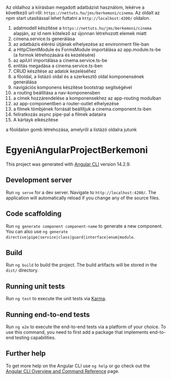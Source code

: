 Az oldalhoz a kiírásban megadott adatbázist használom, lekérve a következő url-ről: `https://nettuts.hu/jms/berkemoni/cinema`.
Az oldalt az npm start utasítással lehet futtatni a `http://localhost:4200/` oldalon.
1. adatmodell készítése a `https://nettuts.hu/jms/berkemoni/cinema` alapján, az id nem kötelező az újonnan létrehozott elemek miatt
2. cimena.service.ts generálása
3. az adatbázis elérési útjának elhelyezése az environment file-ban
4. a HttpClientModule és FormsModule importálása az app.module.ts-be (a formok létrehozására és kezelésére)
5. az apiUrl importálása a cinema.service.ts-be
6. entitás megadása a cinema.service.ts-ben
7. CRUD készítése az adatok kezeléséhez
8. a főoldal, a listázó oldal és a szerkesztő oldal komponensének generálása
9. navigációs komponens készítése bootstrap segítségével
10. a routing beállítása a nav-komponensben
11. a címek hozzárendelése a komponensekhez az app-routing modulban
12. az app-componentben a router-outlet elhelyezése
13. a filmek tömbjének forrását beállítjuk a cinema.component.ts-ben
14. feliratkozás async pipe-pal a filmek adataira
15. A kártáyk elkészítése

 a főoldalon gomb létrehozása, amelyről a listázó oldalra jutunk




# EgyeniAngularProjectBerkemoni

This project was generated with [Angular CLI](https://github.com/angular/angular-cli) version 14.2.9.

## Development server

Run `ng serve` for a dev server. Navigate to `http://localhost:4200/`. The application will automatically reload if you change any of the source files.

## Code scaffolding

Run `ng generate component component-name` to generate a new component. You can also use `ng generate directive|pipe|service|class|guard|interface|enum|module`.

## Build

Run `ng build` to build the project. The build artifacts will be stored in the `dist/` directory.

## Running unit tests

Run `ng test` to execute the unit tests via [Karma](https://karma-runner.github.io).

## Running end-to-end tests

Run `ng e2e` to execute the end-to-end tests via a platform of your choice. To use this command, you need to first add a package that implements end-to-end testing capabilities.

## Further help

To get more help on the Angular CLI use `ng help` or go check out the [Angular CLI Overview and Command Reference](https://angular.io/cli) page.
